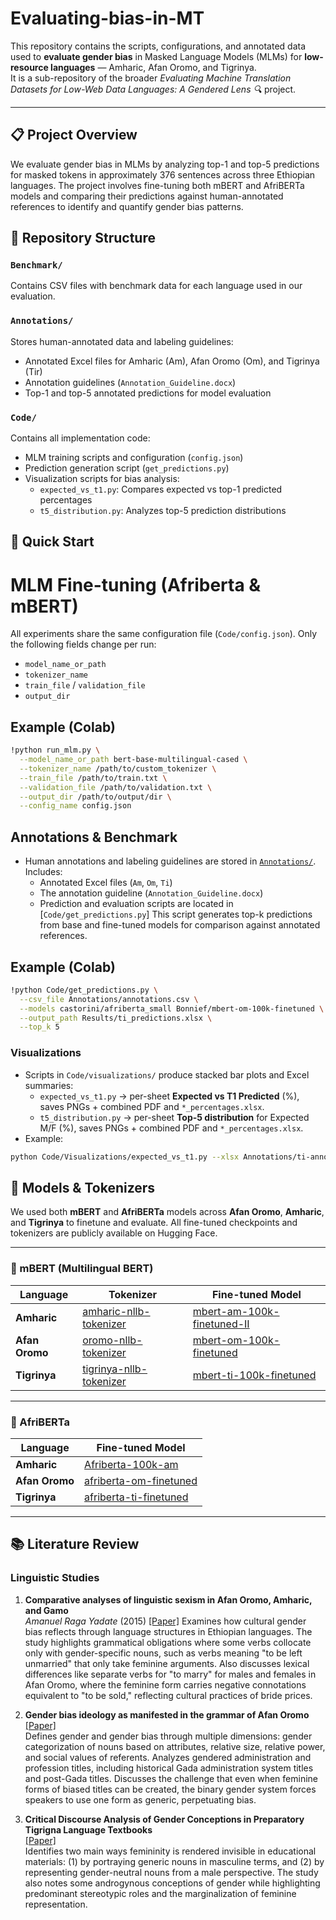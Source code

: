 # Evaluating-bias-in-MT

This repository contains the scripts, configurations, and annotated data used to **evaluate gender bias** in Masked Language Models (MLMs) for **low-resource languages** — Amharic, Afan Oromo, and Tigrinya.  
It is a sub-repository of the broader *Evaluating Machine Translation Datasets for Low-Web Data Languages: A Gendered Lens 🔍* project.

---
## 📋 Project Overview

We evaluate gender bias in MLMs by analyzing top-1 and top-5 predictions for masked tokens in approximately 376 sentences across three Ethiopian languages. The project involves fine-tuning both mBERT and AfriBERTa models and comparing their predictions against human-annotated references to identify and quantify gender bias patterns.

## 📁 Repository Structure

### `Benchmark/`
Contains CSV files with benchmark data for each language used in our evaluation.

### `Annotations/`
Stores human-annotated data and labeling guidelines:
- Annotated Excel files for Amharic (Am), Afan Oromo (Om), and Tigrinya (Tir)
- Annotation guidelines (`Annotation_Guideline.docx`)
- Top-1 and top-5 annotated predictions for model evaluation

### `Code/`
Contains all implementation code:
- MLM training scripts and configuration (`config.json`)
- Prediction generation script (`get_predictions.py`)
- Visualization scripts for bias analysis:
  - `expected_vs_t1.py`: Compares expected vs top-1 predicted percentages
  - `t5_distribution.py`: Analyzes top-5 prediction distributions

## 🚀 Quick Start

# MLM Fine-tuning (Afriberta & mBERT)

All experiments share the same configuration file (`Code/config.json`).
Only the following fields change per run:
- `model_name_or_path`
- `tokenizer_name`
- `train_file` / `validation_file`
- `output_dir`

## Example (Colab)
```bash
!python run_mlm.py \
  --model_name_or_path bert-base-multilingual-cased \
  --tokenizer_name /path/to/custom_tokenizer \
  --train_file /path/to/train.txt \
  --validation_file /path/to/validation.txt \
  --output_dir /path/to/output/dir \
  --config_name config.json
```

## Annotations & Benchmark

- Human annotations and labeling guidelines are stored in [`Annotations/`](Annotations/).  
  Includes:
  - Annotated Excel files (`Am`, `Om`, `Ti`)
  - The annotation guideline (`Annotation_Guideline.docx`)
  - Prediction and evaluation scripts are located in [`Code/get_predictions.py`] This script generates top-k predictions from base and fine-tuned models for comparison against annotated references.

## Example (Colab)
```bash
!python Code/get_predictions.py \
  --csv_file Annotations/annotations.csv \
  --models castorini/afriberta_small Bonnief/mbert-om-100k-finetuned \
  --output_path Results/ti_predictions.xlsx \
  --top_k 5
```

###  Visualizations
- Scripts in `Code/visualizations/` produce stacked bar plots and Excel summaries:
  - `expected_vs_t1.py` → per-sheet **Expected vs T1 Predicted** (%), saves PNGs + combined PDF and `*_percentages.xlsx`.
  - `t5_distribution.py` → per-sheet **Top-5 distribution** for Expected M/F (%), saves PNGs + combined PDF and `*_percentages.xlsx`.
- Example:
```bash
python Code/Visualizations/expected_vs_t1.py --xlsx Annotations/ti-annotated.xlsx --out_prefix Expected_vs_T1_ti
```

## 🤖 Models & Tokenizers

We used both **mBERT** and **AfriBERTa** models across **Afan Oromo**, **Amharic**, and **Tigrinya** to finetune and evaluate.
All fine-tuned checkpoints and tokenizers are publicly available on Hugging Face.

---

### 🔹 mBERT (Multilingual BERT)

| Language | Tokenizer | Fine-tuned Model |
|-----------|------------|-----------------|
| **Amharic** | [amharic-nllb-tokenizer](https://huggingface.co/Bonnief/amharic-nllb-tokenizer) | [mbert-am-100k-finetuned-II](https://huggingface.co/Bonnief/mbert-am-100k-finetuned-II) |
| **Afan Oromo** | [oromo-nllb-tokenizer](https://huggingface.co/Bonnief/oromo-nllb-tokenizer) | [mbert-om-100k-finetuned](https://huggingface.co/Bonnief/mbert-om-100k-finetuned) |
| **Tigrinya** | [tigrinya-nllb-tokenizer](https://huggingface.co/Bonnief/tigrinya-nllb-tokenizer) | [mbert-ti-100k-finetuned](https://huggingface.co/Bonnief/mbert-ti-100k-finetuned) |

---

### 🔹 AfriBERTa

| Language | Fine-tuned Model |
|-----------|-----------------|
| **Amharic** | [Afriberta-100k-am](https://huggingface.co/Bonnief/Afriberta-100k-am) |
| **Afan Oromo** | [afriberta-om-finetuned](https://huggingface.co/Bonnief/afriberta-om-finetuned) |
| **Tigrinya** | [afriberta-ti-finetuned](https://huggingface.co/Bonnief/afriberta-ti-finetuned) |

---

## 📚 Literature Review

### Linguistic Studies

1. **Comparative analyses of linguistic sexism in Afan Oromo, Amharic, and Gamo**  
   *Amanuel Raga Yadate* (2015) [[Paper]](https://www.researchgate.net/publication/338956038_Comparative_analyses_of_linguistic_sexism_in_Afan_Oromo_Amharic_and_Gamo)
Examines how cultural gender bias reflects through language structures in Ethiopian languages. The study highlights grammatical obligations where some verbs collocate only with gender-specific nouns, such as verbs meaning "to be left unmarried" that only take feminine arguments. Also discusses lexical differences like separate verbs for "to marry" for males and females in Afan Oromo, where the feminine form carries negative connotations equivalent to "to be sold," reflecting cultural practices of bride prices.

3. **Gender bias ideology as manifested in the grammar of Afan Oromo**  
   [[Paper]](https://academicjournals.org/journal/jlc/article-full-text-pdf/ce8346f2264)  
   Defines gender and gender bias through multiple dimensions: gender categorization of nouns based on attributes, relative size, relative power, and social values of referents. Analyzes gendered administration and profession titles, including historical Gada administration system titles and post-Gada titles. Discusses the challenge that even when feminine forms of biased titles can be created, the binary gender system forces speakers to use one form as generic, perpetuating bias.

4. **Critical Discourse Analysis of Gender Conceptions in Preparatory Tigrigna Language Textbooks**  
   [[Paper]](https://journal.mu.edu.et/index.php/jebs/article/view/442)  
Identifies two main ways femininity is rendered invisible in educational materials: (1) by portraying generic nouns in masculine terms, and (2) by representing gender-neutral nouns from a male perspective. The study also notes some androgynous conceptions of gender while highlighting predominant stereotypic roles and the marginalization of feminine representation.
